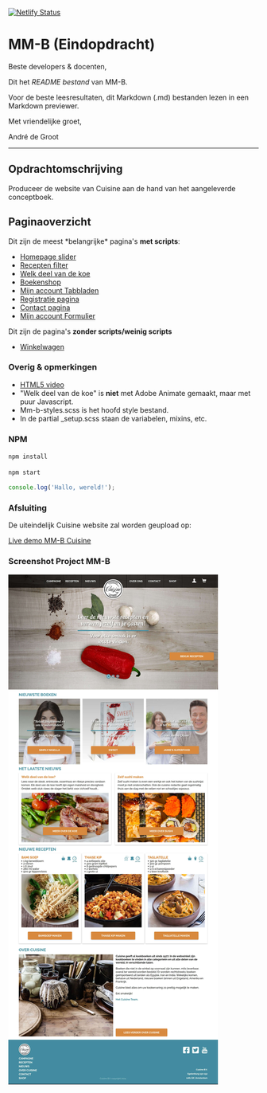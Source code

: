 [![Netlify Status](https://api.netlify.com/api/v1/badges/eceb9d8f-4f3e-4d68-86c1-458eca7257b6/deploy-status)](https://app.netlify.com/sites/cmm-front-end-developer-module-2-mm-b/deploys)
# MM-B (Eindopdracht)

Beste developers & docenten,

Dit het _README bestand_ van MM-B.

Voor de beste leesresultaten, dit Markdown (.md) bestanden lezen in een Markdown previewer.

Met vriendelijke groet,

André de Groot

---
## Opdrachtomschrijving

Produceer de website van Cuisine aan de hand van het aangeleverde conceptboek.

## Paginaoverzicht

Dit zijn de meest \*belangrijke\* pagina's **met scripts**:

- [Homepage slider](https://cmm-front-end-developer-module-2-mm-b.netlify.app)
- [Recepten filter](https://cmm-front-end-developer-module-2-mm-b.netlify.app/pages/recepten/recepten)
- [Welk deel van de koe](https://cmm-front-end-developer-module-2-mm-b.netlify.app/pages/nieuws/welk-deel-van-de-koe)
- [Boekenshop](https://cmm-front-end-developer-module-2-mm-b.netlify.app/pages/shop/shop)
- [Mijn account Tabbladen](https://cmm-front-end-developer-module-2-mm-b.netlify.app/pages/shop/mijn-account)
- [Registratie pagina](https://cmm-front-end-developer-module-2-mm-b.netlify.app/pages/shop/mijn-account)
- [Contact pagina](https://cmm-front-end-developer-module-2-mm-b.netlify.app/pages/contact)
- [Mijn account Formulier](https://cmm-front-end-developer-module-2-mm-b.netlify.app/pages/shop/mijn-account)

Dit zijn de pagina's **zonder scripts/weinig scripts**
- [Winkelwagen](https://cmm-front-end-developer-module-2-mm-b.netlify.app/pages/shop/winkelwagen)

### Overig & opmerkingen

- [HTML5 video](https://cmm-front-end-developer-module-2-mm-b.netlify.app/pages/campagne)
- "Welk deel van de koe" is **niet** met Adobe Animate gemaakt, maar met puur Javascript.
- Mm-b-styles.scss is het hoofd style bestand.
- In de partial _setup.scss staan de variabelen, mixins, etc.

### NPM

```
npm install

npm start
```

```Javascript
console.log('Hallo, wereld!');
```

### Afsluiting

De uiteindelijk Cuisine website zal worden geupload op:

[Live demo MM-B Cuisine](https://cmm-front-end-developer-module-2-mm-b.netlify.app)

### Screenshot Project MM-B
![Project MM-B screenshot](./assets/cuisine-kookboeken-recepten-en-meer-.jpg)
